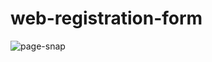 # web-registration-form

![page-snap](https://github.com/mehedibjit/web-registration-form/assets/141901188/36e40cde-48ef-4f8f-8df5-917ca8f13a09)
